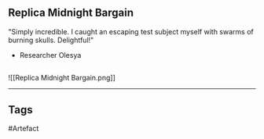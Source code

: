 ## Replica Midnight Bargain
"Simply incredible. I caught an escaping test subject myself with swarms of burning skulls. Delightful!"
- Researcher Olesya
## 
![[Replica Midnight Bargain.png]]

---
## Tags
#Artefact